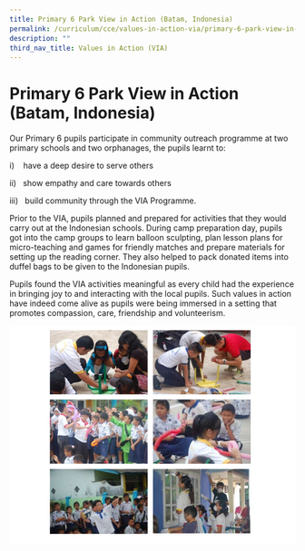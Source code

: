 ```yaml
---
title: Primary 6 Park View in Action (Batam, Indonesia)
permalink: /curriculum/cce/values-in-action-via/primary-6-park-view-in-action-batam-indonesia/
description: ""
third_nav_title: Values in Action (VIA)
---
```

# **Primary 6 Park View in Action (Batam, Indonesia)**

Our Primary 6 pupils participate in community outreach programme at two primary schools and two orphanages, the pupils learnt to:

i)    have a deep desire to serve others

ii)   show empathy and care towards others

iii)   build community through the VIA Programme.

Prior to the VIA, pupils planned and prepared for activities that they would carry out at the Indonesian schools. During camp preparation day, pupils got into the camp groups to learn balloon sculpting, plan lesson plans for micro-teaching and games for friendly matches and prepare materials for setting up the reading corner. They also helped to pack donated items into duffel bags to be given to the Indonesian pupils.

Pupils found the VIA activities meaningful as every child had the experience in bringing joy to and interacting with the local pupils. Such values in action have indeed come alive as pupils were being immersed in a setting that promotes compassion, care, friendship and volunteerism.

![](/images/p6via.jpg)